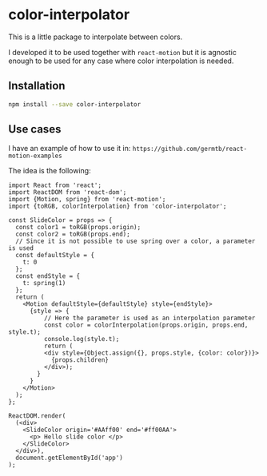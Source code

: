 # color-interpolator
This is a little package to interpolate between colors.

I developed it to be used together with `react-motion` but it is agnostic enough to be used for any case where color interpolation is needed.

## Installation
```bash
npm install --save color-interpolator
```

## Use cases
I have an example of how to use it in: `https://github.com/germtb/react-motion-examples`

The idea is the following:
```
import React from 'react';
import ReactDOM from 'react-dom';
import {Motion, spring} from 'react-motion';
import {toRGB, colorInterpolation} from 'color-interpolator';

const SlideColor = props => {
  const color1 = toRGB(props.origin);
  const color2 = toRGB(props.end);
  // Since it is not possible to use spring over a color, a parameter is used
  const defaultStyle = {
    t: 0
  };
  const endStyle = {
    t: spring(1)
  };
  return (
    <Motion defaultStyle={defaultStyle} style={endStyle}>
      {style => {
          // Here the parameter is used as an interpolation parameter
          const color = colorInterpolation(props.origin, props.end, style.t);
          console.log(style.t);
          return (
          <div style={Object.assign({}, props.style, {color: color})}>
            {props.children}
          </div>);
        }
      }
    </Motion>
  );
};

ReactDOM.render(
  (<div>
    <SlideColor origin='#AAff00' end='#ff00AA'>
      <p> Hello slide color </p>
    </SlideColor>
  </div>),
  document.getElementById('app')
);

```
